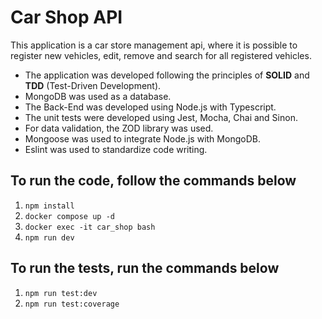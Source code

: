 
# Car Shop API

This application is a car store management api, where it is possible to register new vehicles, edit, remove and search for all registered vehicles.

* The application was developed following the principles of __SOLID__ and __TDD__ (Test-Driven Development).
* MongoDB was used as a database.
* The Back-End was developed using Node.js with Typescript.
* The unit tests were developed using Jest, Mocha, Chai and Sinon.
* For data validation, the ZOD library was used.
* Mongoose was used to integrate Node.js with MongoDB.
* Eslint was used to standardize code writing.

## To run the code, follow the commands below


1. `npm install`
2. `docker compose up -d`
3. `docker exec -it car_shop bash`
4. `npm run dev`


## To run the tests, run the commands below
1. `npm run test:dev`
2. `npm run test:coverage`
